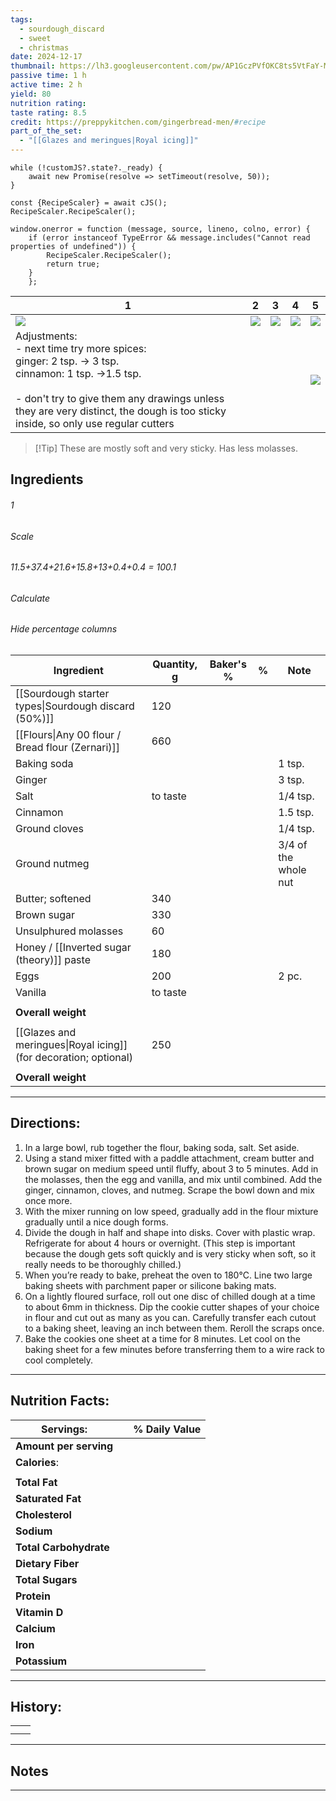 ```yaml
---
tags:
  - sourdough_discard
  - sweet
  - christmas
date: 2024-12-17
thumbnail: https://lh3.googleusercontent.com/pw/AP1GczPVfOKC8ts5VtFaY-MDEBH3gHgOiPkQftF855I9TYYhPaiI6UVg-gnn9_9B5leWIp2ixfTXLuw2yJa7rTIbmPdAFvDgutUKNfK3n1e15T3sMAF9DXL7nFx_ftYK52OU8T8ZdxQYOdaRimgZn07cSCBX=w1145-h858-s-no-gm?authuser=0
passive time: 1 h
active time: 2 h
yield: 80
nutrition rating: 
taste rating: 8.5
credit: https://preppykitchen.com/gingerbread-men/#recipe
part_of_the_set:
  - "[[Glazes and meringues|Royal icing]]"
---
```

```dataviewjs
while (!customJS?.state?._ready) { 
	await new Promise(resolve => setTimeout(resolve, 50)); 
} 

const {RecipeScaler} = await cJS();
RecipeScaler.RecipeScaler();

window.onerror = function (message, source, lineno, colno, error) {
	if (error instanceof TypeError && message.includes("Cannot read properties of undefined")) {
		RecipeScaler.RecipeScaler();
		return true;
	}
    };
```

| 1                                                                                                                                                                                                                                               | 2                                                                                                                                                                                                                                    | 3                                                                                                                                                                                                                                    | 4                                                                                                                                                                                                                                   | 5                                                                                                                                                                                                                                    |
| ----------------------------------------------------------------------------------------------------------------------------------------------------------------------------------------------------------------------------------------------- | ------------------------------------------------------------------------------------------------------------------------------------------------------------------------------------------------------------------------------------ | ------------------------------------------------------------------------------------------------------------------------------------------------------------------------------------------------------------------------------------ | ----------------------------------------------------------------------------------------------------------------------------------------------------------------------------------------------------------------------------------- | ------------------------------------------------------------------------------------------------------------------------------------------------------------------------------------------------------------------------------------ |
| ![](https://lh3.googleusercontent.com/pw/AP1GczMOZg7bqIT_fDrehaVI1oqrmEBzFq_ofLtiDhh2nxQK0P8N1F_VPRNmVcEMtHqJExGxnW-K4t-ptpAQp7v43tdeBLdRT7IoPo1_ectyvkj39PKvKjy2tBtU3vOxsK6L3wFzQiY0lpuNQvWy36DU1vDx=w1145-h858-s-no-gm?authuser=0)            | ![](https://lh3.googleusercontent.com/pw/AP1GczNz0ZZ3SHmuaLiW5YsgGI8lIuVMF-yeGzvcMJ-kzLbd7sN_ekQbxn_RUU7mn9Mv7fmgiXgXWdtS8Ptb0BYj9ZGToGg_jbNr63pkA9KvdUaMxgNJ-vj2vgTAQ7ThbfVv8xUuChb1XK9l7ZcktTixp5Q3=w1115-h858-s-no-gm?authuser=0) | ![](https://lh3.googleusercontent.com/pw/AP1GczPRtSrB6MGMgkFvVC-BCSBbBI25NJPQg0UfOd1pfqrrc-2LRS_-vKuNFkTU1fWXPsivRTw0luFYl7pbLGIGpI3B-K1VhEMzVf0jZndopLRratZ_-hdKqa0gNlpjaTmiE_VoMkTx6mbVkv1VQQ975Dj6=w1177-h858-s-no-gm?authuser=0) | ![](https://lh3.googleusercontent.com/pw/AP1GczMjY30q-0vNFIwzo3f20J7lgjQZTjROmvrQ7fXy35SgDGQ1a_zHTTeCFrws8kSJ8EkakDisEOtZa5uuLye2zg0W7jfzKnOUz8-jp5-feB_pIwj2eDU8TK1MDLpeB7z6Ih3UySkjZ7OQZV5I9loef0ko=w643-h858-s-no-gm?authuser=0) | ![](https://lh3.googleusercontent.com/pw/AP1GczPVfOKC8ts5VtFaY-MDEBH3gHgOiPkQftF855I9TYYhPaiI6UVg-gnn9_9B5leWIp2ixfTXLuw2yJa7rTIbmPdAFvDgutUKNfK3n1e15T3sMAF9DXL7nFx_ftYK52OU8T8ZdxQYOdaRimgZn07cSCBX=w1145-h858-s-no-gm?authuser=0) |
| Adjustments:<br>- next time try more spices:<br>ginger: 2 tsp. -> 3 tsp.<br>cinnamon: 1 tsp. ->1.5 tsp.<br><br>- don't try to give them any drawings unless they are very distinct, the dough is too sticky inside, so only use regular cutters |                                                                                                                                                                                                                                      |                                                                                                                                                                                                                                      |                                                                                                                                                                                                                                     | ![](https://lh3.googleusercontent.com/pw/AP1GczMZIHko6TYm7UXypAF_KlJ2_lWuhZqfDPGJKbHlXumSqjbha_pQvJWnKc71F3CAI4W1eQsZKAN6Nql9jS8SZSndlfNlunUbbKEfhlSmt3wn4KY5eBNG7VugM8GUkgtJRi5Wkz_esOp1u1DURd_xN_IK=w1145-h858-s-no-gm?authuser=0) |

> [!Tip] These are mostly soft and very sticky. Has less molasses.
## Ingredients

###### 1
###### Scale
###### 11.5+37.4+21.6+15.8+13+0.4+0.4 = 100.1
###### Calculate
###### Hide percentage columns

| Ingredient                                                       | Quantity, g | Baker's % | %   | Note                 |
| ---------------------------------------------------------------- | ----------- | --------- | --- | -------------------- |
| [[Sourdough starter types\|Sourdough discard (50%)]]             | 120         |           |     |                      |
| [[Flours\|Any 00 flour / Bread flour (Zernari)]]                 | 660         |           |     |                      |
| Baking soda                                                      |             |           |     | 1 tsp.               |
| Ginger                                                           |             |           |     | 3 tsp.               |
| Salt                                                             | to taste    |           |     | 1/4 tsp.             |
| Cinnamon                                                         |             |           |     | 1.5 tsp.             |
| Ground cloves                                                    |             |           |     | 1/4 tsp.             |
| Ground nutmeg                                                    |             |           |     | 3/4 of the whole nut |
| Butter; softened                                                 | 340         |           |     |                      |
| Brown sugar                                                      | 330         |           |     |                      |
| Unsulphured molasses                                             | 60          |           |     |                      |
| Honey / [[Inverted sugar (theory)]] paste                        | 180         |           |     |                      |
| Eggs                                                             | 200         |           |     | 2 pc.                |
| Vanilla                                                          | to taste    |           |     |                      |
|                                                                  |             |           |     |                      |
| **Overall weight**                                               |             |           |     |                      |
|                                                                  |             |           |     |                      |
| [[Glazes and meringues\|Royal icing]] (for decoration; optional) | 250         |           |     |                      |
|                                                                  |             |           |     |                      |
| **Overall weight**                                               |             |           |     |                      |




---

## Directions:

1. In a large bowl, rub together the flour, baking soda, salt. Set aside.
2. Using a stand mixer fitted with a paddle attachment, cream butter and brown sugar on medium speed until fluffy, about 3 to 5 minutes. Add in the molasses, then the egg and vanilla, and mix until combined. Add the ginger, cinnamon, cloves, and nutmeg. Scrape the bowl down and mix once more.
3. With the mixer running on low speed, gradually add in the flour mixture gradually until a nice dough forms.
4. Divide the dough in half and shape into disks. Cover with plastic wrap. Refrigerate for about 4 hours or overnight. (This step is important because the dough gets soft quickly and is very sticky when soft, so it really needs to be thoroughly chilled.)
5. When you’re ready to bake, preheat the oven to 180°C. Line two large baking sheets with parchment paper or silicone baking mats.
6. On a lightly floured surface, roll out one disc of chilled dough at a time to about 6mm in thickness. Dip the cookie cutter shapes of your choice in flour and cut out as many as you can. Carefully transfer each cutout to a baking sheet, leaving an inch between them. Reroll the scraps once.
7. Bake the cookies one sheet at a time for 8 minutes. Let cool on the baking sheet for a few minutes before transferring them to a wire rack to cool completely.


---
## Nutrition Facts:

| **Servings:**          |       | % Daily Value |
| ---------------------- | ----- | ------------- |
| **Amount per serving** |       |               |
| **Calories**:          |       |               |
|                        |       |               |
| **Total Fat**          |       |               |
| **Saturated Fat**      |       |               |
| **Cholesterol**        |       |               |
| **Sodium**             |       |               |
| **Total Carbohydrate** |       |               |
| **Dietary Fiber**      |       |               |
| **Total Sugars**       |       |               |
| **Protein**            |       |               |
| **Vitamin D**          |       |               |
| **Calcium**            |       |               |
| **Iron**               |       |               |
| **Potassium**          |       |               |

---
## History:

|                                                                                                                                                                                                                                      |                                                                                                                                                                                                                                      |
| ------------------------------------------------------------------------------------------------------------------------------------------------------------------------------------------------------------------------------------ | ------------------------------------------------------------------------------------------------------------------------------------------------------------------------------------------------------------------------------------ |
|                                                                                                                                                                                                                                      |                                                                                                                                                                                                                                      |
|                                                                                                                                                                                                                                      |                                                                                                                                                                                                                                      |


---
## Notes


>

---



